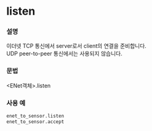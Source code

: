 ﻿# listen

### 설명

이더넷 TCP 통신에서 server로서 client의 연결을 준비합니다.  
UDP peer-to-peer 통신에서는 사용되지 않습니다.

### 문법

&lt;ENet객체&gt;.listen

### 사용 예

```python
enet_to_sensor.listen
enet_to_sensor.accept
```

